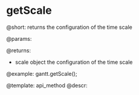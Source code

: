 getScale
=============

@short:
	returns the configuration of the time scale

@params:

@returns:

- scale		object 			the configuration of the time scale



@example:
gantt.getScale();


@template:	api_method
@descr:


